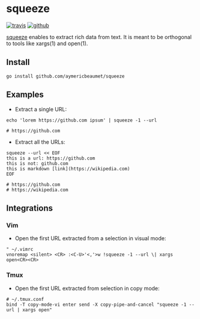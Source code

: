 # squeeze

[![travis](https://img.shields.io/travis/aymericbeaumet/squeeze?style=flat-square&logo=travis)](https://travis-ci.org/aymericbeaumet/squeeze)
[![github](https://img.shields.io/github/issues/aymericbeaumet/squeeze?style=flat-square&logo=github)](https://github.com/aymericbeaumet/squeeze/issues)

[squeeze](https://github.com/aymericbeaumet/squeeze) enables to extract rich
data from text. It is meant to be orthogonal to tools like xargs(1) and
open(1).

## Install

```shell
go install github.com/aymericbeaumet/squeeze
```

## Examples

- Extract a single URL:

```shell
echo 'lorem https://github.com ipsum' | squeeze -1 --url

# https://github.com
```

- Extract all the URLs:

```shell
squeeze --url << EOF
this is a url: https://github.com
this is not: github.com
this is markdown [link](https://wikipedia.com)
EOF

# https://github.com
# https://wikipedia.com
```

## Integrations

### Vim

- Open the first URL extracted from a selection in visual mode:

```vim
" ~/.vimrc
vnoremap <silent> <CR> :<C-U>'<,'>w !squeeze -1 --url \| xargs open<CR><CR>
```

### Tmux

- Open the first URL extracted from selection in copy mode:

```tmux
# ~/.tmux.conf
bind -T copy-mode-vi enter send -X copy-pipe-and-cancel "squeeze -1 --url | xargs open"
```

